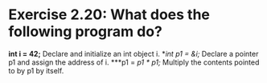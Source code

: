 # Exercise 2.20: What does the following program do?

**int i = 42;**
Declare and initialize an int object i.
**int *p1 = &i;**
Declare a pointer p1 and assign the address of i.
***p1 = *p1 * *p1;**
Multiply the contents pointed to by p1 by itself.